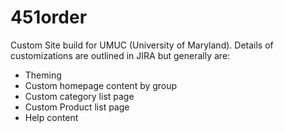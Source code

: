 451order
========

Custom Site build for UMUC (University of Maryland).  Details of customizations are outlined in JIRA but generally are:

- Theming
- Custom homepage content by group
- Custom category list page
- Custom Product list page
- Help content